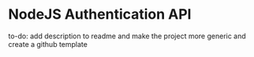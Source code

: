 # NodeJS Authentication API

to-do: add description to readme and make the project more generic and create a github template
